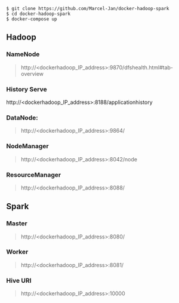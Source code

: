 

```
$ git clone https://github.com/Marcel-Jan/docker-hadoop-spark
$ cd docker-hadoop-spark
$ docker-compose up
```


## Hadoop

### NameNode
>  http://<dockerhadoop_IP_address>:9870/dfshealth.html#tab-overview

### History Serve
 http://<dockerhadoop_IP_address>:8188/applicationhistory
### DataNode: 
> http://<dockerhadoop_IP_address>:9864/
### NodeManager
>  http://<dockerhadoop_IP_address>:8042/node
### ResourceManager
> http://<dockerhadoop_IP_address>:8088/


## Spark
### Master
>  http://<dockerhadoop_IP_address>:8080/
### Worker
> http://<dockerhadoop_IP_address>:8081/

### Hive URI
> http://<dockerhadoop_IP_address>:10000